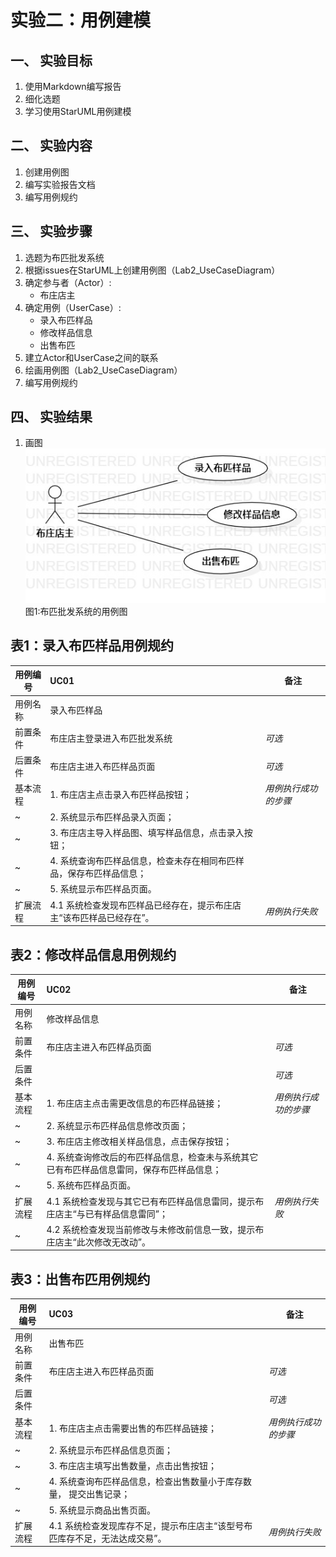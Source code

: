# 实验二：用例建模  

## 一、 实验目标  

1. 使用Markdown编写报告
2. 细化选题
3. 学习使用StarUML用例建模

## 二、 实验内容  

1. 创建用例图
2. 编写实验报告文档
3. 编写用例规约
   
## 三、 实验步骤  
   
1. 选题为布匹批发系统
2. 根据issues在StarUML上创建用例图（Lab2_UseCaseDiagram）
3. 确定参与者（Actor）:  
      - 布庄店主   
4. 确定用例（UserCase）:   
      - 录入布匹样品
      - 修改样品信息
      - 出售布匹
5. 建立Actor和UserCase之间的联系
6. 绘画用例图（Lab2_UseCaseDiagram）
7. 编写用例规约
   
## 四、 实验结果  

1. 画图  
![用例图](./Lab2_UseCaseDiagram.jpg)  
图1:布匹批发系统的用例图

## 表1：录入布匹样品用例规约  

用例编号  | UC01 | 备注  
-|:-|-  
用例名称  | 录入布匹样品  |   
前置条件  |  布庄店主登录进入布匹批发系统   | *可选*   
后置条件  | 布庄店主进入布匹样品页面     | *可选*   
基本流程  | 1. 布庄店主点击录入布匹样品按钮；  |*用例执行成功的步骤*    
~| 2. 系统显示布匹样品录入页面；  |   
~| 3. 布庄店主导入样品图、填写样品信息，点击录入按钮；  |   
~| 4. 系统查询布匹样品信息，检查未存在相同布匹样品，保存布匹样品信息；  |   
~| 5. 系统显示布匹样品页面。  |  
扩展流程  | 4.1 系统检查发现布匹样品已经存在，提示布庄店主“该布匹样品已经存在”。 |*用例执行失败*    


## 表2：修改样品信息用例规约  

用例编号  | UC02 | 备注  
-|:-|-  
用例名称  | 修改样品信息  |   
前置条件  |  布庄店主进入布匹样品页面   | *可选*   
后置条件  |    | *可选*   
基本流程  | 1. 布庄店主点击需更改信息的布匹样品链接；  |*用例执行成功的步骤*    
~| 2. 系统显示布匹样品信息修改页面；  |   
~| 3. 布庄店主修改相关样品信息，点击保存按钮；  |   
~| 4. 系统查询修改后的布匹样品信息，检查未与系统其它已有布匹样品信息雷同，保存布匹样品信息；  |   
~| 5. 系统布匹样品页面。  |  
扩展流程  | 4.1 系统检查发现与其它已有布匹样品信息雷同，提示布庄店主“与已有样品信息雷同”；  |*用例执行失败*    
~| 4.2 系统检查发现当前修改与未修改前信息一致，提示布庄店主“此次修改无改动”。  |  

## 表3：出售布匹用例规约  

用例编号  | UC03 | 备注  
-|:-|-  
用例名称  | 出售布匹  |   
前置条件  |  布庄店主进入布匹样品页面   | *可选*   
后置条件  |     | *可选*   
基本流程  | 1. 布庄店主点击需要出售的布匹样品链接；  |*用例执行成功的步骤*    
~| 2. 系统显示布匹样品信息页面；  |   
~| 3. 布庄店主填写出售数量，点击出售按钮；  |   
~| 4. 系统查询布匹样品信息，检查出售数量小于库存数量， 提交出售记录； |   
~| 5. 系统显示商品出售页面。  |  
扩展流程  | 4.1 系统检查发现库存不足，提示布庄店主“该型号布匹库存不足，无法达成交易”。  |*用例执行失败* 

